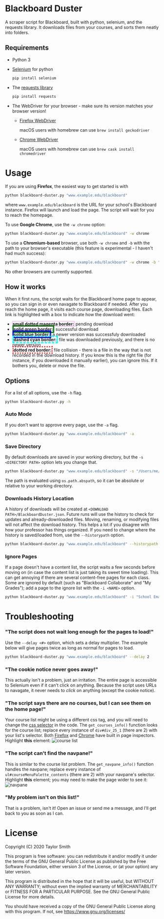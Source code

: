 # Blackboard Duster
A scraper script for Blackboard, built with python, selenium, and the requests library. It downloads files from your courses, and sorts them neatly into folders.

## Requirements
- Python 3
- [Selenium](https://selenium.dev/selenium/docs/api/py/index.html) for python
  ```py
  pip install selenium
  ```

- The [requests library](https://2.python-requests.org/en/master/)
  ```py
  pip install requests
  ```

- The WebDriver for your browser - make sure its version matches your browser version!
   - [Firefox WebDriver](https://github.com/mozilla/geckodriver)

      macOS users with homebrew can use `brew install geckodriver`

   - [Chrome WebDriver](https://sites.google.com/a/chromium.org/chromedriver/)

      macOS users with homebrew can use `brew cask install chromedriver`


# Usage
If you are using __Firefox__, the easiest way to get started is with
```sh
python blackboard-duster.py "www.example.edu/blackboard"
```
where `www.example.edu/blackboard` is the URL for your school's Blackboard instance. Firefox will launch and load the page. The script will wait for you to reach the homepage.

To use __Google Chrome__, use the `-w chrome` option:
```sh
python blackboard-duster.py "www.example.edu/blackboard" -w chrome
```

To use a __Chromium-based__ browser, use both `-w chrome` and `-b` with the path to your browser's executable (this feature is experimental - I haven't had much success):
```sh
python blackboard-duster.py "www.example.edu/blackboard" -w chrome -b "/Applications/Brave Browser.app/Contents/MacOS/Brave Browser"
```
No other browsers are currently supported.

## How it works
When it first runs, the script waits for the Blackboard home page to appear, so you can sign in or even navagate to Blackboard if needed. After you reach the home page, it visits each course page, downloading files. Each link is highlighted with a box to indicate how the download went:
- <b style="border:1px dotted magenta">small dotted magenta border:</b> pending download
- <b style="border:4px solid green">solid green border:</b> successful download
- <b style="border:4px solid blue">solid blue border:</b> a newer version was successfuly downloaded
- <b style="border:4px dashed cyan">dashed cyan border:</b> file was downloaded previously, and there is no newer version
- <b style="border:4px dotted red">dotted red border:</b> file collision - there is a file in the way that is not recorded in the download history. If you know this is the right file (for instance, if you downloaded it manually earlier), you can ignore this. If it bothers you, delete or move the file.

## Options
For a list of all options, use the `-h` flag.
```sh
python blackboard-duster.py -h
```
### Auto Mode
If you don't want to approve every page, use the `-a` flag.
```sh
python blackboard-duster.py "www.example.edu/blackboard" -a
```
### Save Directory
By default downloads are saved in your working directory, but the `-s <DIRECTORY PATH>` option lets you change that.
```sh
python blackboard-duster.py "www.example.edu/blackboard" -s "/Users/me/school"
```
The path is evaluated using `os.path.abspath`, so it can be absolute or relative to your working directory.
### Downloads History Location
A history of downloads will be created at `<DOWNLOAD PATH>/BlackboardDuster.json`. Future runs will use the history to check for updates and already-downloaded files. Moving, renaming, or modifying files will not affect the download history. This helps a lot if you disagree with how your professor has things organized. If you need to change where the history is saved/loaded from, use the `--historypath` option.
```sh
python blackboard-duster.py "www.example.edu/blackboard" --historypath "/Users/me/far/far/away/onion.json"
```
### Ignore Pages
If a page doesn't have a content list, the script waits a few seconds before moving on (in case the content list is just taking its sweet time loading). This can get annoying if there are several content-free pages for each class. Some are ignored by default (such as "Blackboard Collaborate" and "My Grades"); add a page to the ignore list with the `-i <NAME>` option.
```sh
python blackboard-duster.py "www.example.edu/blackboard" -i "School Email" -i "Exams"
```

# Troubleshooting
### "The script does not wait long enough for the pages to load!"
Use the `--delay <#>` option, which sets a delay multiplier. The example below will give pages twice as long as normal for pages to load.
```bash
python blackboard-duster.py "www.example.edu/blackboard" --delay 2
```

### "The cookie notice never goes away!"
This actually isn't a problem, just an irritation. The entire page is accessible to Selenium even if it can't click on anything. Because the script uses URLs to navagate, it never needs to _click_ on anything (except the cookie notice).

### "The script says there are no courses, but I can see them on the home page!"
Your course list might be using a different css tag, and you will need to change the [css selector](https://saucelabs.com/resources/articles/selenium-tips-css-selectors) in the code. The `get_courses_info()` function looks for the course list; replace every instance of `div#div_25_1` (there are 2) with your list's selector. Both [Firefox](https://developer.mozilla.org/en-US/docs/Tools/Page_Inspector) and [Chrome](https://developers.google.com/web/tools/chrome-devtools/) have built in page inspectors. Highlight __this__ element:
![course list](art/locate_homepage_courselist.png)

### "The script can't find the navpane!"
This is similar to the course list problem. The `get_navpane_info()` function handles the navpane; replace every instance of `ul#courseMenuPalette_contents` (there are 2) with your navpane's selector. Highlight __this__ element; you may need to make the page wider to see it:
![navpane](art/locate_navpane.png)

### "My problem isn't on this list!"
That is a problem, isn't it! Open an issue or send me a message, and I'll get back to you as soon as I can.

# License
Copyright (C) 2020  Taylor Smith

This program is free software: you can redistribute it and/or modify
it under the terms of the GNU General Public License as published by
the Free Software Foundation, either version 3 of the License, or
(at your option) any later version.

This program is distributed in the hope that it will be useful,
but WITHOUT ANY WARRANTY; without even the implied warranty of
MERCHANTABILITY or FITNESS FOR A PARTICULAR PURPOSE.  See the
GNU General Public License for more details.

You should have received a copy of the GNU General Public License
along with this program.  If not, see https://www.gnu.org/licenses/
